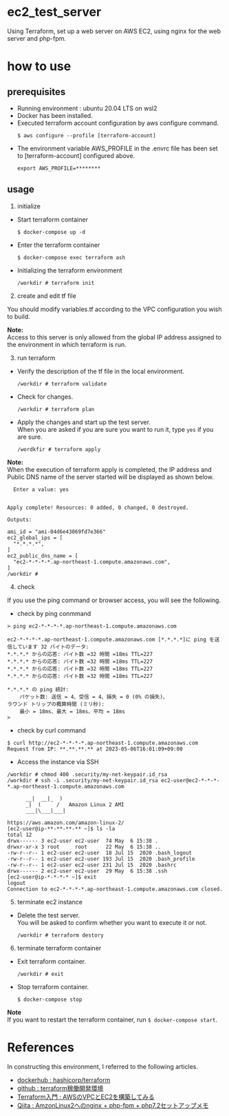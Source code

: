 # ec2_test_server
Using Terraform, set up a web server on AWS EC2, using nginx for the web server and php-fpm.

# how to use

##  prerequisites

* Running environment : ubuntu 20.04 LTS on wsl2 
* Docker has been installed.
* Executed terraform account configuration by aws configure command.
  ```
  $ aws configure --profile [terraform-account]
  ```
* The environment variable AWS_PROFILE in the .envrc file has been set to [terraform-account] configured above.
  ```
  export AWS_PROFILE=********
  ```

## usage

1. initialize
  * Start terraform container
    ```
    $ docker-compose up -d
    ```
  * Enter the terraform container
    ```
    $ docker-compose exec terraform ash
    ```
  * Initializing the terraform environment
    ```
    /workdir # terraform init
    ```
2. create and edit tf file

You should modify variables.tf according to the VPC configuration you wish to build.

**Note:**  
Access to this server is only allowed from the global IP address assigned to the environment in which terraform is run.

3. run terraform
  * Verify the description of the tf file in the local environment.
    ```
    /workdir # terraform validate
    ```
  * Check for changes.
    ```
    /workdir # terraform plan
    ```
  * Apply the changes and start up the test server.  
  When you are asked if you are sure you want to run it, type `yes` if you are sure.
    ```
    /wordkfir # terraform apply
    ```
  **Note:**  
  When the execution of terraform apply is completed, the IP address and Public DNS name of the server started will be displayed as shown below.
  ```
    Enter a value: yes


  Apply complete! Resources: 0 added, 0 changed, 0 destroyed.

  Outputs:

  ami_id = "ami-04d6e43069fd7e366"
  ec2_global_ips = [
    "*.*.*.*",
  ]
  ec2_public_dns_name = [
    "ec2-*-*-*-*.ap-northeast-1.compute.amazonaws.com",
  ]
  /workdir #
  ```
4. check

  If you use the ping command or browser access, you will see the following.

  * check by ping conmmand

  ```
  > ping ec2-*-*-*-*.ap-northeast-1.compute.amazonaws.com

  ec2-*-*-*-*.ap-northeast-1.compute.amazonaws.com [*.*.*.*]に ping を送信しています 32 バイトのデータ:
  *.*.*.* からの応答: バイト数 =32 時間 =18ms TTL=227
  *.*.*.* からの応答: バイト数 =32 時間 =18ms TTL=227
  *.*.*.* からの応答: バイト数 =32 時間 =18ms TTL=227
  *.*.*.* からの応答: バイト数 =32 時間 =18ms TTL=227

  *.*.*.* の ping 統計:
      パケット数: 送信 = 4、受信 = 4、損失 = 0 (0% の損失)、
  ラウンド トリップの概算時間 (ミリ秒):
      最小 = 18ms、最大 = 18ms、平均 = 18ms
  >
  ```

  * check by curl command
  ```
  $ curl http://ec2-*-*-*-*.ap-northeast-1.compute.amazonaws.com
  Request from IP: **.**.**.** at 2023-05-06T16:01:09+09:00
  ```

  * Access the instance via SSH 
  
  ```
  /workdir # chmod 400 .security/my-net-keypair.id_rsa
  /workdir # ssh -i .security/my-net-keypair.id_rsa ec2-user@ec2-*-*-*-*.ap-northeast-1.compute.amazonaws.com

        __|  __|_  )
        _|  (     /   Amazon Linux 2 AMI
        ___|\___|___|

  https://aws.amazon.com/amazon-linux-2/
  [ec2-user@ip-**-**-**-** ~]$ ls -la
  total 12
  drwx------ 3 ec2-user ec2-user  74 May  6 15:38 .
  drwxr-xr-x 3 root     root      22 May  6 15:38 ..
  -rw-r--r-- 1 ec2-user ec2-user  18 Jul 15  2020 .bash_logout
  -rw-r--r-- 1 ec2-user ec2-user 193 Jul 15  2020 .bash_profile
  -rw-r--r-- 1 ec2-user ec2-user 231 Jul 15  2020 .bashrc
  drwx------ 2 ec2-user ec2-user  29 May  6 15:38 .ssh
  [ec2-user@ip-*-*-*-* ~]$ exit
  logout
  Connection to ec2-*-*-*-*.ap-northeast-1.compute.amazonaws.com closed.
  ```

5. terminate ec2 instance
  * Delete the test server.  
  You will be asked to confirm whether you want to execute it or not.
    ```
    /workdir # terraform destory
    ```

6. terminate terraform container
  * Exit terraform container.
    ```
    /workdir # exit
    ```
  * Stop terraform container.
    ```
    $ docker-compose stop
    ```
  **Note**  
  If you want to restart the terraform container, run `$ docker-compose start`.

# References

In constructing this environment, I referred to the following articles.

* [dockerhub : hashicorp/terraform](https://hub.docker.com/r/hashicorp/terraform)
* [github : terraform稼働開発環境](https://github.com/naritomo08/terraform_docker_public.git)
* [Terraform入門 : AWSのVPCとEC2を構築してみる](https://kacfg.com/terraform-vpc-ec2/)
* [Qiita : AmzonLinux2へのnginx + php-fpm + php7.2セットアップメモ](https://qiita.com/knymssh/items/15bb876da0688db5feb1)
